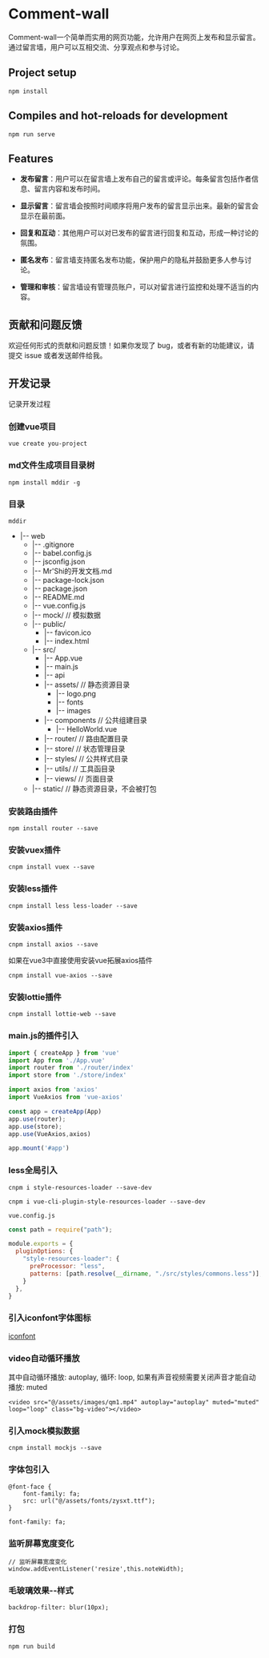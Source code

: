 # Comment-wall

Comment-wall一个简单而实用的网页功能，允许用户在网页上发布和显示留言。通过留言墙，用户可以互相交流、分享观点和参与讨论。

## Project setup
```
npm install
```

## Compiles and hot-reloads for development
```
npm run serve
```

##  Features

- **发布留言**：用户可以在留言墙上发布自己的留言或评论。每条留言包括作者信息、留言内容和发布时间。

- **显示留言**：留言墙会按照时间顺序将用户发布的留言显示出来。最新的留言会显示在最前面。

- **回复和互动**：其他用户可以对已发布的留言进行回复和互动，形成一种讨论的氛围。

- **匿名发布**：留言墙支持匿名发布功能，保护用户的隐私并鼓励更多人参与讨论。

- **管理和审核**：留言墙设有管理员账户，可以对留言进行监控和处理不适当的内容。

## 贡献和问题反馈

欢迎任何形式的贡献和问题反馈！如果你发现了 bug，或者有新的功能建议，请提交 issue 或者发送邮件给我。

## 开发记录

记录开发过程

### 创建vue项目
```
vue create you-project
```

### md文件生成项目目录树
```
npm install mddir -g
```

### 目录
```
mddir
```

* |-- web
    * |-- .gitignore
    * |-- babel.config.js
    * |-- jsconfig.json
    * |-- Mr'Shi的开发文档.md
    * |-- package-lock.json
    * |-- package.json
    * |-- README.md
    * |-- vue.config.js
    * |-- mock/                // 模拟数据
    * |-- public/
        *  |-- favicon.ico
        *  |-- index.html
    * |-- src/
        *  |-- App.vue
        *  |-- main.js
        *  |-- api
        *  |-- assets/         // 静态资源目录
            *  |-- logo.png
            *  |-- fonts
            *  |-- images
        *  |-- components      // 公共组建目录
            *  |-- HelloWorld.vue
        *  |-- router/         // 路由配置目录
        *  |-- store/          // 状态管理目录
        *  |-- styles/         // 公共样式目录
        *  |-- utils/          // 工具函目录
        *  |-- views/          // 页面目录
    * |-- static/             // 静态资源目录，不会被打包

### 安装路由插件
```
npm install router --save
```

### 安装vuex插件
```
cnpm install vuex --save
```

### 安装less插件
```
cnpm install less less-loader --save
```

### 安装axios插件
```
cnpm install axios --save
```
如果在vue3中直接使用安装vue拓展axios插件
```
cnpm install vue-axios --save
```

### 安装lottie插件
```
cnpm install lottie-web --save
```


### main.js的插件引入
```js
import { createApp } from 'vue'
import App from './App.vue'
import router from './router/index'
import store from './store/index'

import axios from 'axios'
import VueAxios from 'vue-axios'

const app = createApp(App)
app.use(router);
app.use(store);
app.use(VueAxios,axios)

app.mount('#app')
```

### less全局引入
```
cnpm i style-resources-loader --save-dev
```

```
cnpm i vue-cli-plugin-style-resources-loader --save-dev
```

`vue.config.js`
```js
const path = require("path");

module.exports = {
  pluginOptions: {
    "style-resources-loader": {
      preProcessor: "less",
      patterns: [path.resolve(__dirname, "./src/styles/commons.less")], // 引入全局less
    }
  },
}
```

### 引入iconfont字体图标
[iconfont](https://www.iconfont.cn/)

### video自动循环播放
其中自动循环播放: autoplay, 循环: loop, 如果有声音视频需要关闭声音才能自动播放: muted
```
<video src="@/assets/images/qm1.mp4" autoplay="autoplay" muted="muted" loop="loop" class="bg-video"></video>
```

### 引入mock模拟数据
```
cnpm install mockjs --save
```

### 字体包引入
```
@font-face {
    font-family: fa;
    src: url("@/assets/fonts/zysxt.ttf");
}

```

```
font-family: fa;
```

### 监听屏幕宽度变化
```
// 监听屏幕宽度变化
window.addEventListener('resize',this.noteWidth);
```

### 毛玻璃效果--样式
```
backdrop-filter: blur(10px);
```

### 打包
```
npm run build
```